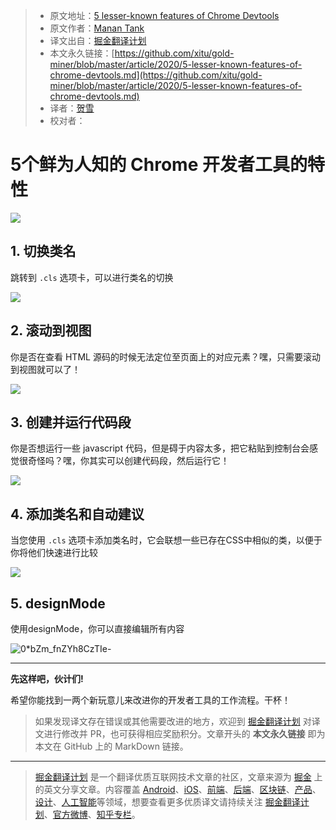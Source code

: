 > * 原文地址：[5 lesser-known features of Chrome Devtools](https://levelup.gitconnected.com/5-lesser-known-features-of-chrome-devtools-1ff3cd2a7518)
> * 原文作者：[Manan Tank](https://medium.com/@manantankm)
> * 译文出自：[掘金翻译计划](https://github.com/xitu/gold-miner)
> * 本文永久链接：[https://github.com/xitu/gold-miner/blob/master/article/2020/5-lesser-known-features-of-chrome-devtools.md](https://github.com/xitu/gold-miner/blob/master/article/2020/5-lesser-known-features-of-chrome-devtools.md)
> * 译者：[贺雪](https://github.com/Amy-Designer)
> * 校对者：

# 5个鲜为人知的 Chrome 开发者工具的特性

![](https://cdn-images-1.medium.com/max/3850/1*426iOM0yGx-ihIAp1GD7RQ.png)

## 1. 切换类名

跳转到 `.cls` 选项卡，可以进行类名的切换

![](https://cdn-images-1.medium.com/max/2000/0*xMFl7REC8Ve1YiJF.gif)

## 2. 滚动到视图

你是否在查看 HTML 源码的时候无法定位至页面上的对应元素？嘿，只需要滚动到视图就可以了！

![](https://cdn-images-1.medium.com/max/2000/0*RNNCkKfY2hotSxJD.gif)

## 3. 创建并运行代码段

你是否想运行一些 javascript 代码，但是碍于内容太多，把它粘贴到控制台会感觉很奇怪吗？嘿，你其实可以创建代码段，然后运行它！

![](https://cdn-images-1.medium.com/max/2000/0*heDLZmGRXJQqiZDO.gif)

## 4. 添加类名和自动建议

当您使用 `.cls` 选项卡添加类名时，它会联想一些已存在CSS中相似的类，以便于你将他们快速进行比较

![](https://cdn-images-1.medium.com/max/2000/0*ta6DU34T77aLDwQV.gif)

## 5. designMode

使用designMode，你可以直接编辑所有内容

![0*bZm_fnZYh8CzTIe-](https://user-images.githubusercontent.com/5164225/93283292-d2e3f800-f802-11ea-85ee-6959bdea35ba.gif)

---

**先这样吧，伙计们!**

希望你能找到一两个新玩意儿来改进你的开发者工具的工作流程。干杯！

> 如果发现译文存在错误或其他需要改进的地方，欢迎到 [掘金翻译计划](https://github.com/xitu/gold-miner) 对译文进行修改并 PR，也可获得相应奖励积分。文章开头的 **本文永久链接** 即为本文在 GitHub 上的 MarkDown 链接。

---

> [掘金翻译计划](https://github.com/xitu/gold-miner) 是一个翻译优质互联网技术文章的社区，文章来源为 [掘金](https://juejin.im) 上的英文分享文章。内容覆盖 [Android](https://github.com/xitu/gold-miner#android)、[iOS](https://github.com/xitu/gold-miner#ios)、[前端](https://github.com/xitu/gold-miner#前端)、[后端](https://github.com/xitu/gold-miner#后端)、[区块链](https://github.com/xitu/gold-miner#区块链)、[产品](https://github.com/xitu/gold-miner#产品)、[设计](https://github.com/xitu/gold-miner#设计)、[人工智能](https://github.com/xitu/gold-miner#人工智能)等领域，想要查看更多优质译文请持续关注 [掘金翻译计划](https://github.com/xitu/gold-miner)、[官方微博](http://weibo.com/juejinfanyi)、[知乎专栏](https://zhuanlan.zhihu.com/juejinfanyi)。
